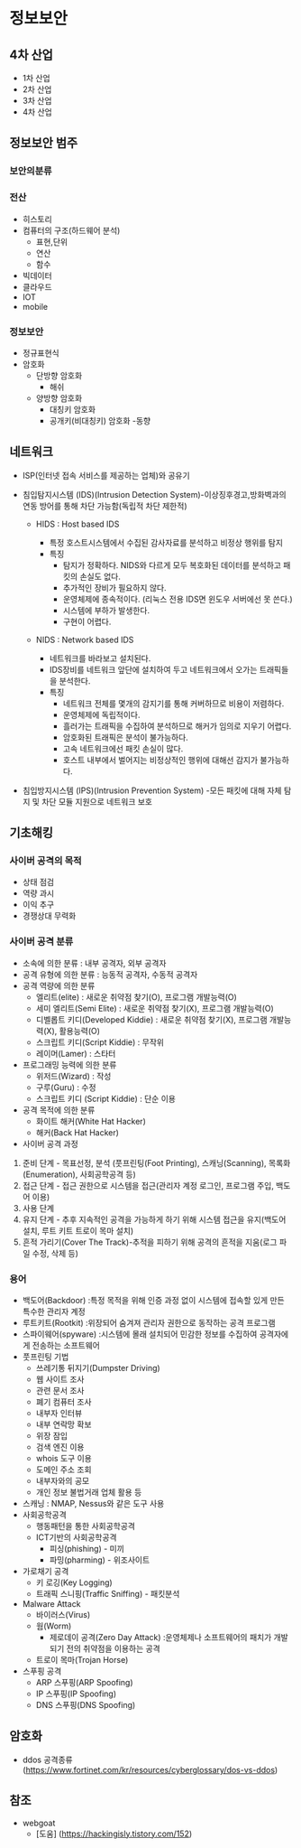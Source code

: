 # 정보보안

## 4차 산업
- 1차 산업
- 2차 산업
- 3차 산업
- 4차 산업

## 정보보안 범주
### 보안의분류
### 전산
- 히스토리
- 컴퓨터의 구조(하드웨어 분석)
  - 표현,단위
  - 연산
  - 함수
- 빅데이터
- 클라우드
- IOT
- mobile
### 정보보안
- 정규표현식
- 암호화
  - 단방향 암호화
    - 해쉬
  - 양방향 암호화
    - 대칭키 암호화
    - 공개키(비대칭키) 암호화
-동향

## 네트워크
- ISP(인터넷 접속 서비스를 제공하는 업체)와 공유기
- 침입탐지시스템 (IDS)(Intrusion Detection System)-이상징후경고,방화벽과의 연동 방어를 통해 차단 가능함(독립적 차단 제한적)
  - HIDS : Host based IDS
    - 특정 호스트시스템에서 수집된 감사자료를 분석하고 비정상 행위를 탐지
    - 특징
      - 탐지가 정확하다. NIDS와 다르게 모두 복호화된 데이터를 분석하고 패킷의 손실도 없다.
      - 추가적인 장비가 필요하지 않다.
      - 운영체제에 종속적이다. (리눅스 전용 IDS면 윈도우 서버에선 못 쓴다.)
      - 시스템에 부하가 발생한다.
      - 구현이 어렵다.

  - NIDS : Network based IDS
    - 네트워크를 바라보고 설치된다.
    - IDS장비를 네트워크 앞단에 설치하여 두고 네트워크에서 오가는 트래픽들을 분석한다.
    - 특징
      - 네트워크 전체를 몇개의 감지기를 통해 커버하므로 비용이 저렴하다.
      - 운영체제에 독립적이다.
      - 흘러가는 트래픽을 수집하여 분석하므로 해커가 임의로 지우기 어렵다.
      - 암호화된 트래픽은 분석이 불가능하다.
      - 고속 네트워크에선 패킷 손실이 많다.
      - 호스트 내부에서 벌어지는 비정상적인 행위에 대해선 감지가 불가능하다.

- 침입방지시스템 (IPS)(Intrusion Prevention System) -모든 패킷에 대해 자체 탐지 및 차단 모듈 지원으로 네트워크 보호

## 기초해킹
### 사이버 공격의 목적
- 상태 점검
- 역량 과시
- 이익 추구
- 경쟁상대 무력화
### 사이버 공격 분류
- 소속에 의한 분류 : 내부 공격자, 외부 공격자
- 공격 유형에 의한 분류 : 능동적 공격자, 수동적 공격자
- 공격 역량에 의한 분류
  - 엘리트(elite) : 새로운 취약점 찾기(O), 프로그램 개발능력(O)
  - 세미 엘리트(Semi Elite) : 새로운 취약점 찾기(X), 프로그램 개발능력(O)
  - 디벨롭트 키디(Developed Kiddie) : 새로운 취약점 찾기(X), 프로그램 개발능력(X), 활용능력(O)
  - 스크립트 키디(Script Kiddie) : 무작위
  - 레이머(Lamer) : 스타터
- 프로그래밍 능력에 의한 분류
  - 위저드(Wizard) : 작성
  - 구루(Guru) : 수정
  - 스크립트 키디 (Script Kiddie) : 단순 이용
- 공격 목적에 의한 분류
  - 화이트 해커(White Hat Hacker)
  - 해커(Back Hat Hacker)
- 사이버 공격 과정
1. 준비 단계 - 목표선정, 분석 (풋프린팅(Foot Printing), 스캐닝(Scanning), 목록화(Enumeration), 사회공학공격 등)
2. 접근 단계 - 접근 권한으로 시스템을 접근(관리자 계정 로그인, 프로그램 주입, 백도어 이용)
3. 사용 단계
4. 유지 단계 - 추후 지속적인 공격을 가능하게 하기 위해 시스템 접근을 유지(백도어 설치, 루트 키트 트로이 목마 설치) 
5. 흔적 가리기(Cover The Track)-추적을 피하기 위해 공격의 흔적을 지움(로그 파일 수정, 삭제 등)
### 용어
- 백도어(Backdoor) :특정 목적을 위해 인증 과정 없이 시스템에 접속할 있게 만든 특수한 관리자 계정
- 루트키트(Rootkit) :위장되어 숨겨져 관리자 권한으로 동작하는 공격 프로그램
- 스파이웨어(spyware) :시스템에 몰래 설치되어 민감한 정보를 수집하여 공격자에게 전송하는 소프트웨어
- 풋프린팅 기법
  - 쓰레기통 뒤지기(Dumpster Driving)
  -  웹 사이트 조사
  -  관련 문서 조사
  -  폐기 컴퓨터 조사
  -  내부자 인터뷰
  -  내부 연락망 확보
  -  위장 잠입
  -  검색 엔진 이용
  -  whois 도구 이용
  -  도메인 주소 조회
  -  내부자와의 공모
  -  개인 정보 불법거래 업체 활용 등
- 스캐닝 : NMAP, Nessus와 같은 도구 사용
- 사회공학공격
  - 행동패턴을 통한 사회공학공격
  - ICT기반의 사회공학공격
    - 피싱(phishing) - 미끼
    - 파밍(pharming) - 위조사이트
- 가로채기 공격
  - 키 로깅(Key Logging)
  - 트래픽 스니핑(Traffic Sniffing) - 패킷분석
- Malware Attack
  - 바이러스(Virus)
  - 웜(Worm)
    - 제로데이 공격(Zero Day Attack) :운영체제나 소프트웨어의 패치가 개발되기 전의 취약점을 이용하는 공격
  - 트로이 목마(Trojan Horse)
- 스푸핑 공격
  - ARP 스푸핑(ARP Spoofing) 
  - IP 스푸핑(IP Spoofing)
  - DNS 스푸핑(DNS Spoofing)
  

## 암호화

- ddos 공격종류(https://www.fortinet.com/kr/resources/cyberglossary/dos-vs-ddos)





## 참조
- webgoat
  - [도움] (https://hackingisly.tistory.com/152)

